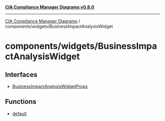 [**CIA Compliance Manager Diagrams v0.8.0**](../../../README.md)

***

[CIA Compliance Manager Diagrams](../../../modules.md) / components/widgets/BusinessImpactAnalysisWidget

# components/widgets/BusinessImpactAnalysisWidget

## Interfaces

- [BusinessImpactAnalysisWidgetProps](interfaces/BusinessImpactAnalysisWidgetProps.md)

## Functions

- [default](functions/default.md)
